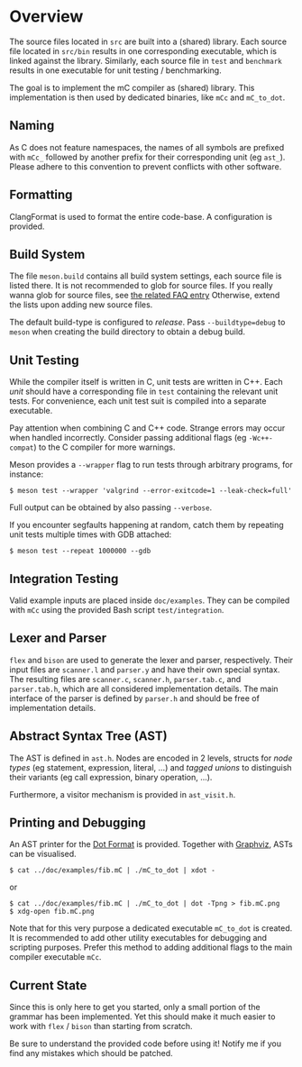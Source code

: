 # Overview

The source files located in `src` are built into a (shared) library.
Each source file located in `src/bin` results in one corresponding executable, which is linked against the library.
Similarly, each source file in `test` and `benchmark` results in one executable for unit testing / benchmarking.

The goal is to implement the mC compiler as (shared) library.
This implementation is then used by dedicated binaries, like `mCc` and `mC_to_dot`.

## Naming

As C does not feature namespaces, the names of all symbols are prefixed with `mCc_` followed by another prefix for their corresponding unit (eg `ast_`).
Please adhere to this convention to prevent conflicts with other software.

## Formatting

ClangFormat is used to format the entire code-base.
A configuration is provided.

## Build System

The file `meson.build` contains all build system settings, each source file is listed there.
It is not recommended to glob for source files.
If you really wanna glob for source files, see [the related FAQ entry](http://mesonbuild.com/FAQ.html#but-i-really-want-to-use-wildcards)
Otherwise, extend the lists upon adding new source files.

The default build-type is configured to *release*.
Pass `--buildtype=debug` to `meson` when creating the build directory to obtain a debug build.

## Unit Testing

While the compiler itself is written in C, unit tests are written in C++.
Each *unit* should have a corresponding file in `test` containing the relevant unit tests.
For convenience, each unit test suit is compiled into a separate executable.

Pay attention when combining C and C++ code.
Strange errors may occur when handled incorrectly.
Consider passing additional flags (eg `-Wc++-compat`) to the C compiler for more warnings.

Meson provides a `--wrapper` flag to run tests through arbitrary programs, for instance:

    $ meson test --wrapper 'valgrind --error-exitcode=1 --leak-check=full'

Full output can be obtained by also passing `--verbose`.

If you encounter segfaults happening at random, catch them by repeating unit tests multiple times with GDB attached:

    $ meson test --repeat 1000000 --gdb

## Integration Testing

Valid example inputs are placed inside `doc/examples`.
They can be compiled with `mCc` using the provided Bash script `test/integration`.

## Lexer and Parser

`flex` and `bison` are used to generate the lexer and parser, respectively.
Their input files are `scanner.l` and `parser.y` and have their own special syntax.
The resulting files are `scanner.c`, `scanner.h`, `parser.tab.c`, and `parser.tab.h`, which are all considered implementation details.
The main interface of the parser is defined by `parser.h` and should be free of implementation details.

## Abstract Syntax Tree (AST)

The AST is defined in `ast.h`.
Nodes are encoded in 2 levels, structs for *node types* (eg statement, expression, literal, ...) and *tagged unions* to distinguish their variants (eg call expression, binary operation, ...).

Furthermore, a visitor mechanism is provided in `ast_visit.h`.

## Printing and Debugging

An AST printer for the [Dot Format](https://en.wikipedia.org/wiki/DOT_(graph_description_language)) is provided.
Together with [Graphviz](https://graphviz.gitlab.io/), ASTs can be visualised.

    $ cat ../doc/examples/fib.mC | ./mC_to_dot | xdot -

or

    $ cat ../doc/examples/fib.mC | ./mC_to_dot | dot -Tpng > fib.mC.png
    $ xdg-open fib.mC.png

Note that for this very purpose a dedicated executable `mC_to_dot` is created.
It is recommended to add other utility executables for debugging and scripting purposes.
Prefer this method to adding additional flags to the main compiler executable `mCc`.

## Current State

Since this is only here to get you started, only a small portion of the grammar has been implemented.
Yet this should make it much easier to work with `flex` / `bison` than starting from scratch.

Be sure to understand the provided code before using it!
Notify me if you find any mistakes which should be patched.
